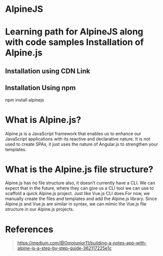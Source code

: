 # AlpineJS
Learning path for AlpineJS along with code samples
Installation of Alpine.js
==========================

  Installation using CDN Link
  ---------------------------
  <script defer src="https://cdn.jsdelivr.net/npm/alpinejs@3.13.5/dist/cdn.min.js"></script>

  Installation Using npm
  ----------------------
  npm install alpinejs

# What is Alpine.js?
  Alpine.js is a JavaScript framework that enables us to enhance our JavaScript applications with its reactive and declarative nature. It is not used to create SPAs, it just uses the nature of Angular.js to strengthen your templates.
  
# What is the Alpine.js file structure?
  Alpine.js has no file structure also, it doesn’t currently have a CLI. We can expect that in the future, where they can give us a CLI tool we can use to scaffold a quick Alpine.js project. Just like Vue.js CLI does.For now, we manually create the files and templates and add the Alpine.js library. Since Alpine.js and Vue.js are similar in syntax, we can mimic the Vue.js file structure in our Alpine.js projects.


# References
 > https://medium.com/@Omojunior11/building-a-notes-app-with-alpine-js-a-step-by-step-guide-362117225e1c
